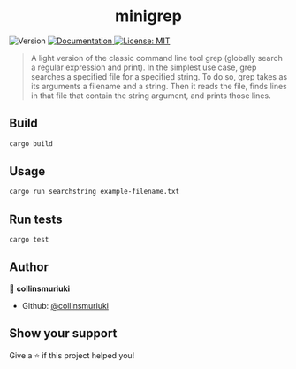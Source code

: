 <h1 align="center">minigrep</h1>
<p>
  <img alt="Version" src="https://img.shields.io/badge/version-0.1.0-blue.svg?cacheSeconds=2592000" />
  <a href="https://github.com/collinsmuriuki/minigrep" target="_blank">
    <img alt="Documentation" src="https://img.shields.io/badge/documentation-yes-brightgreen.svg" />
  </a>
  <a href="#" target="_blank">
    <img alt="License: MIT" src="https://img.shields.io/badge/License-MIT-yellow.svg" />
  </a>
</p>

> A light version of the classic command line tool grep (globally search a regular expression and print). In the simplest use case, grep searches a specified file for a specified string. To do so, grep takes as its arguments a filename and a string. Then it reads the file, finds lines in that file that contain the string argument, and prints those lines.

## Build

```sh
cargo build
```

## Usage

```sh
cargo run searchstring example-filename.txt
```

## Run tests

```sh
cargo test
```

## Author

👤 **collinsmuriuki**

* Github: [@collinsmuriuki](https://github.com/collinsmuriuki)

## Show your support

Give a ⭐️ if this project helped you!